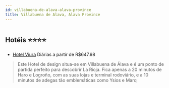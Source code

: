 ```yaml
---
id: villabuena-de-alava-alava-province
title: Villabuena de Alava, Alava Province
---
```


<center><img src="http://photos.hotelbeds.com/giata/13/132517/132517a_hb_a_001.jpg" alt="" /></center>


## Hotéis ⭐️⭐️⭐️⭐️

-    [Hotel Viura](https://www.hurb.com/aud/https://www.hurb.com/hoteis/villabuena-de-alava/hotel-viura-JNP-JP763187?cmp=18055) Diárias a partir de R$647.98
   > Este Hotel de design situa-se em Villabuena de Álava e é um ponto de partida perfeito para descobrir La Rioja. Fica apenas a 20 minutos de Haro e Logroño, com as suas lojas e terminal rodoviário, e a 10 minutos de adegas tão emblemáticas como Ysios e Marq
